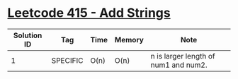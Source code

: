 # [Leetcode 415 - Add Strings](https://leetcode.com/problems/add-strings/)

| Solution ID | Tag | Time | Memory | Note |
| ----------- | --- | ---- | ------ | ---- |
| 1 | SPECIFIC | O(n) | O(n) | n is larger length of num1 and num2. |
